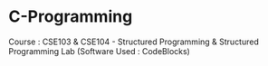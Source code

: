 # C-Programming
Course : CSE103 &amp; CSE104 - Structured Programming &amp; Structured Programming Lab (Software Used : CodeBlocks)
